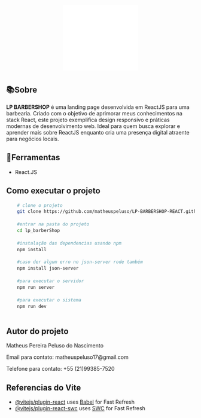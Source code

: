 <h1 align="center">
    <img src="./src/assets/logo.png" width="200px">
    <br>
</h1>

## 📚Sobre

**LP BARBERSHOP** é uma landing page desenvolvida em ReactJS para uma barbearia. Criado com o objetivo de aprimorar meus conhecimentos na stack React, este projeto exemplifica design responsivo e práticas modernas de desenvolvimento web. Ideal para quem busca explorar e aprender mais sobre ReactJS enquanto cria uma presença digital atraente para negócios locais.

## 🔨Ferramentas

- React.JS


## Como executar o projeto
```bash
    # clone o projeto
    git clone https://github.com/matheuspeluso/LP-BARBERSHOP-REACT.githttps://github.com/matheuspeluso/LP-BARBERSHOP-REACT.git

    #entrar na pasta do projeto
    cd lp_barberShop

    #instalação das dependencias usando npm 
    npm install 

    #caso der algum erro no json-server rode também 
    npm install json-server

    #para executar o servidor 
    npm run server

    #para executar o sistema 
    npm run dev
    
```
## Autor do projeto
<p>Matheus Pereira Peluso do Nascimento</p>
<p>Email para contato: matheuspeluso17@gmail.com</p>
<p>Telefone para contato: +55 (21)99385-7520</p>

## Referencias do Vite

- [@vitejs/plugin-react](https://github.com/vitejs/vite-plugin-react/blob/main/packages/plugin-react/README.md) uses [Babel](https://babeljs.io/) for Fast Refresh
- [@vitejs/plugin-react-swc](https://github.com/vitejs/vite-plugin-react-swc) uses [SWC](https://swc.rs/) for Fast Refresh
